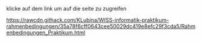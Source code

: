 klicke auf dem link um auf die seite zu zugreifen

https://rawcdn.githack.com/KLubina/WISS-informatik-praktikum-rahmenbedingungen/35a78f6cff0643cee50029dc419e8efc29f3cda5/Rahmenbedingungen_Praktikum.html

